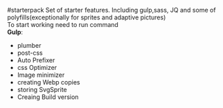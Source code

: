 #starterpack
Set of starter features. Including gulp,sass, JQ and some of polyfills(exceptionally for sprites and adaptive pictures)<br/>
To start working need to run command
<br/>
<b>Gulp</b>:
 <ul>
  <li>
    plumber
  </li>
  <li>
    post-css
  </li>
  <li>
    Auto Prefixer
  </li>
  <li>
    css Optimizer
  </li>
  <li>
    Image minimizer
  </li>
  <li>
    creating Webp copies
  </li>
  <li>
    storing SvgSprite
  </li>
  <li>
    Creaing Build version
  </li>
</ul>
 
 
 
